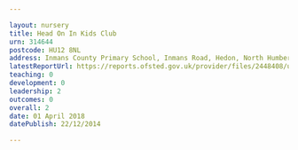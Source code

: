 ```yaml
---

layout: nursery
title: Head On In Kids Club
urn: 314644
postcode: HU12 8NL
address: Inmans County Primary School, Inmans Road, Hedon, North Humberside, HU12 8NL
latestReportUrl: https://reports.ofsted.gov.uk/provider/files/2448408/urn/314644.pdf
teaching: 0
development: 0
leadership: 2
outcomes: 0
overall: 2
date: 01 April 2018 
datePublish: 22/12/2014

---
```

